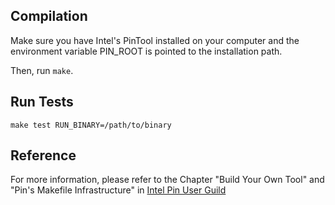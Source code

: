 ## Compilation

Make sure you have Intel's PinTool installed on your computer and the environment variable PIN_ROOT is pointed to the installation path.

Then, run `make`.

## Run Tests

`make test RUN_BINARY=/path/to/binary`

## Reference

For more information, please refer to the Chapter "Build Your Own Tool" and "Pin's Makefile Infrastructure" in [Intel Pin User Guild](https://software.intel.com/sites/landingpage/pintool/docs/98612/Pin/doc/html/index.html)
